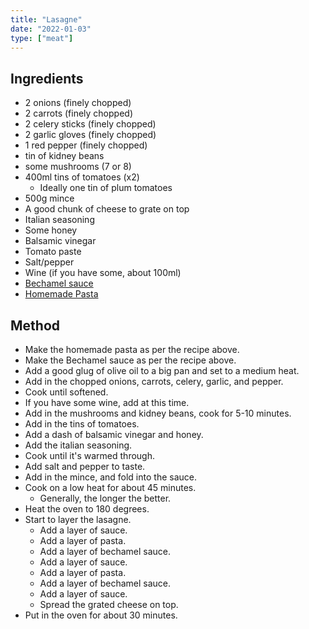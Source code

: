 ```yaml
---
title: "Lasagne"
date: "2022-01-03"
type: ["meat"]
---
```


## Ingredients

- 2 onions (finely chopped)
- 2 carrots (finely chopped)
- 2 celery sticks (finely chopped)
- 2 garlic gloves (finely chopped)
- 1 red pepper (finely chopped)
- tin of kidney beans
- some mushrooms (7 or 8)
- 400ml tins of tomatoes (x2)
  - Ideally one tin of plum tomatoes
- 500g mince
- A good chunk of cheese to grate on top
- Italian seasoning
- Some honey
- Balsamic vinegar
- Tomato paste
- Salt/pepper
- Wine (if you have some, about 100ml)
- [Bechamel sauce](/recipes/bechamel-sauce)
- [Homemade Pasta](/recipes/spaghetti)

## Method

- Make the homemade pasta as per the recipe above.
- Make the Bechamel sauce as per the recipe above.
- Add a good glug of olive oil to a big pan and set to a medium heat.
- Add in the chopped onions, carrots, celery, garlic, and pepper.
- Cook until softened.
- If you have some wine, add at this time.
- Add in the mushrooms and kidney beans, cook for 5-10 minutes.
- Add in the tins of tomatoes.
- Add a dash of balsamic vinegar and honey.
- Add the italian seasoning.
- Cook until it's warmed through.
- Add salt and pepper to taste.
- Add in the mince, and fold into the sauce.
- Cook on a low heat for about 45 minutes.
  - Generally, the longer the better.
- Heat the oven to 180 degrees.
- Start to layer the lasagne.
  - Add a layer of sauce.
  - Add a layer of pasta.
  - Add a layer of bechamel sauce.
  - Add a layer of sauce.
  - Add a layer of pasta.
  - Add a layer of bechamel sauce.
  - Add a layer of sauce.
  - Spread the grated cheese on top.
- Put in the oven for about 30 minutes.
